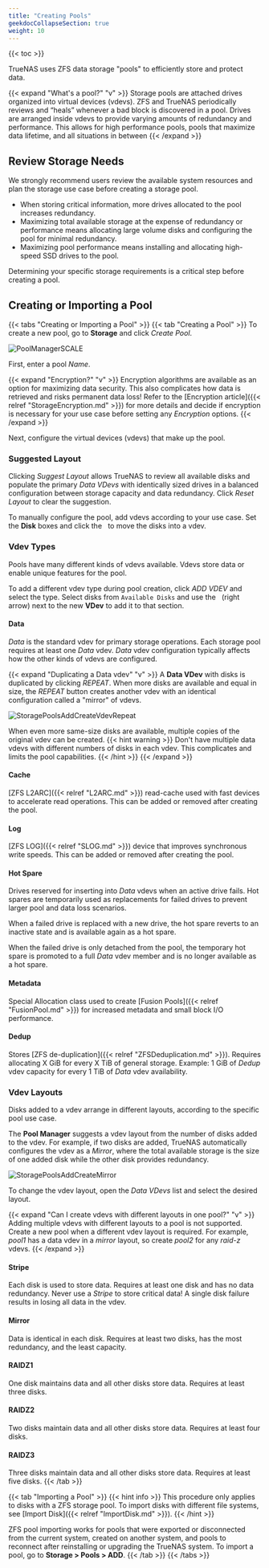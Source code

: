 ```yaml
---
title: "Creating Pools"
geekdocCollapseSection: true
weight: 10
---
```


{{< toc >}}

TrueNAS uses ZFS data storage "pools" to efficiently store and protect data.

{{< expand "What's a pool?" "v" >}}
Storage pools are attached drives organized into virtual devices (vdevs).
ZFS and TrueNAS periodically reviews and “heals” whenever a bad block is discovered in a pool.
Drives are arranged inside vdevs to provide varying amounts of redundancy and performance.
This allows for high performance pools, pools that maximize data lifetime, and all situations in between
{{< /expand >}}

## Review Storage Needs

We strongly recommend users review the available system resources and plan the storage use case before creating a storage pool.
* When storing critical information, more drives allocated to the pool increases redundancy.
* Maximizing total available storage at the expense of redundancy or performance means allocating large volume disks and configuring the pool for minimal redundancy.
* Maximizing pool performance means installing and allocating high-speed SSD drives to the pool.

Determining your specific storage requirements is a critical step before creating a pool.

## Creating or Importing a Pool

{{< tabs "Creating or Importing a Pool" >}}
{{< tab "Creating a Pool" >}}
To create a new pool, go to **Storage** and click *Create Pool*.

![PoolManagerSCALE](/images/SCALE/PoolManagerSCALE.png "TrueNAS SCALE Pool Manager")

First, enter a pool *Name*.

{{< expand "Encryption?" "v" >}}
Encryption algorithms are available as an option for maximizing data security.
This also complicates how data is retrieved and risks permanent data loss!
Refer to the [Encryption article]({{< relref "StorageEncryption.md" >}}) for more details and decide if encryption is necessary for your use case before setting any *Encryption* options.
{{< /expand >}}

Next, configure the virtual devices (vdevs) that make up the pool.

### Suggested Layout

Clicking *Suggest Layout* allows TrueNAS to review all available disks and populate the primary *Data VDevs* with identically sized drives in a balanced configuration between storage capacity and data redundancy.
Click *Reset Layout* to clear the suggestion.

To manually configure the pool, add vdevs according to your use case.
Set the **Disk** boxes and click the <i class="fa fa-arrow-right" aria-hidden="true" title="Right Arrow"></i>&nbsp; to move the disks into a vdev.

### Vdev Types

Pools have many different kinds of vdevs available.
Vdevs store data or enable unique features for the pool.

To add a different vdev type during pool creation, click *ADD VDEV* and select the type.
Select disks from `Available Disks` and use the <i class="fa fa-arrow-right" aria-hidden="true" title="Right Arrow"></i>&nbsp; (right arrow) next to the new **VDev** to add it to that section.

#### Data

*Data* is the standard vdev for primary storage operations. Each storage pool requires at least one *Data* vdev.
*Data* vdev configuration typically affects how the other kinds of vdevs are configured.

{{< expand "Duplicating a Data vdev" "v" >}}
A **Data VDev** with disks is duplicated by clicking *REPEAT*.
When more disks are available and equal in size, the *REPEAT* button creates another vdev with an identical configuration called a "mirror" of vdevs.

![StoragePoolsAddCreateVdevRepeat](/images/CORE/12.0/StoragePoolsAddCreateVdevRepeat.png "Duplicating a Data VDev")

When even more same-size disks are available, multiple copies of the original vdev can be created.
{{< hint warning >}}
Don't have multiple data vdevs with different numbers of disks in each vdev.
This complicates and limits the pool capabilities.
{{< /hint >}}
{{< /expand >}}

#### Cache
[ZFS L2ARC]({{< relref "L2ARC.md" >}}) read-cache used with fast devices to accelerate read operations. This can be added or removed after creating the pool.

#### Log
[ZFS LOG]({{< relref "SLOG.md" >}}) device that improves synchronous write speeds.
This can be added or removed after creating the pool.

#### Hot Spare

Drives reserved for inserting into *Data* vdevs when an active drive fails.
Hot spares are temporarily used as replacements for failed drives to prevent larger pool and data loss scenarios.

When a failed drive is replaced with a new drive, the hot spare reverts to an inactive state and is available again as a hot spare.

When the failed drive is only detached from the pool, the temporary hot spare is promoted to a full *Data* vdev member and is no longer available as a hot spare.

#### Metadata

Special Allocation class used to create [Fusion Pools]({{< relref "FusionPool.md" >}}) for increased metadata and small block I/O performance.

#### Dedup
Stores [ZFS de-duplication]({{< relref "ZFSDeduplication.md" >}}).
Requires allocating X GiB for every X TiB of general storage.
Example: 1 GiB of *Dedup* vdev capacity for every 1 TiB of *Data* vdev availability.

### Vdev Layouts

Disks added to a vdev arrange in different layouts, according to the specific pool use case.

The **Pool Manager** suggests a vdev layout from the number of disks added to the vdev.
For example, if two disks are added, TrueNAS automatically configures the vdev as a *Mirror*, where the total available storage is the size of one added disk while the other disk provides redundancy.

![StoragePoolsAddCreateMirror](/images/CORE/12.0/StoragePoolsAddCreateMirror.png "Mirrored Vdev")

To change the vdev layout, open the *Data VDevs* list and select the desired layout.

{{< expand "Can I create vdevs with different layouts in one pool?" "v" >}}
Adding multiple vdevs with different layouts to a pool is not supported.
Create a new pool when a different vdev layout is required.
For example, *pool1* has a data vdev in a *mirror* layout, so create *pool2* for any *raid-z* vdevs.
{{< /expand >}}

#### Stripe
Each disk is used to store data.
Requires at least one disk and has no data redundancy.
Never use a *Stripe* to store critical data!
A single disk failure results in losing all data in the vdev.

#### Mirror
Data is identical in each disk.
Requires at least two disks, has the most redundancy, and the least capacity.

#### RAIDZ1
One disk maintains data and all other disks store data.
Requires at least three disks.

#### RAIDZ2
Two disks maintain data and all other disks store data.
Requires at least four disks.

#### RAIDZ3
Three disks maintain data and all other disks store data.
Requires at least five disks.
{{< /tab >}}

{{< tab "Importing a Pool" >}}
{{< hint info >}}
This procedure only applies to disks with a ZFS storage pool.
To import disks with different file systems, see [Import Disk]({{< relref "ImportDisk.md" >}}).
{{< /hint >}}

ZFS pool importing works for pools that were exported or disconnected from the current system, created on another system, and pools to reconnect after reinstalling or upgrading the TrueNAS system.
To import a pool, go to **Storage > Pools > ADD**.
{{< /tab >}}
{{< /tabs >}}

